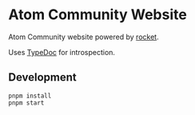 # Atom Community Website

Atom Community website powered by [rocket](https://rocket.modern-web.dev/).

Uses [TypeDoc](https://typedoc.org/) for introspection.

## Development

```
pnpm install
pnpm start
```
